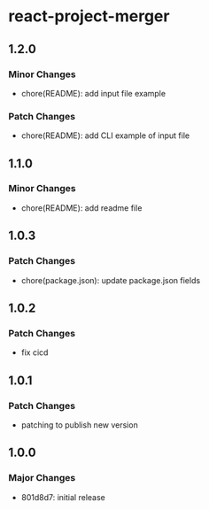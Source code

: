 # react-project-merger

## 1.2.0

### Minor Changes

-   chore(README): add input file example

### Patch Changes

-   chore(README): add CLI example of input file

## 1.1.0

### Minor Changes

-   chore(README): add readme file

## 1.0.3

### Patch Changes

-   chore(package.json): update package.json fields

## 1.0.2

### Patch Changes

-   fix cicd

## 1.0.1

### Patch Changes

-   patching to publish new version

## 1.0.0

### Major Changes

-   801d8d7: initial release
